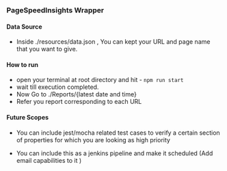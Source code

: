 
### PageSpeedInsights Wrapper

#### Data Source 
 * Inside ./resources/data.json , You can kept your URL and page name that you want to give.

#### How to run 
* open your terminal at root directory and hit - ``` npm run start ```
* wait till execution completed.
* Now Go to ./Reports/{latest date and time}
* Refer you report corresponding to each URL

#### Future Scopes

* You can include jest/mocha related test cases to verify a certain section of properties for which you are looking as high priority

* You can include this as a jenkins pipeline and make it scheduled (Add email capabilities to it )




